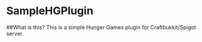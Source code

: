 # SampleHGPlugin
##What is this?
This is a simple Hunger Games plugin for Craftbukkit/Spigot server.

